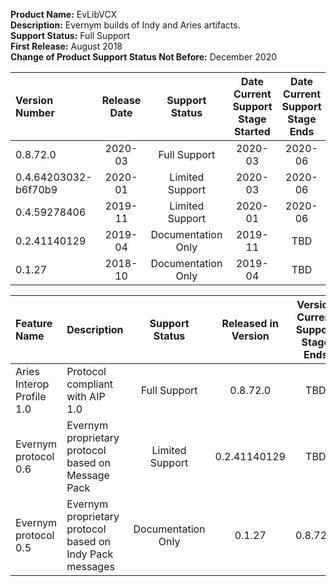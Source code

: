 **Product Name:** EvLibVCX \
**Description:** Evernym builds of Indy and Aries artifacts. \
**Support Status:** Full Support \
**First Release:** August 2018 \
**Change of Product Support Status Not Before:** December 2020 

Version Number | Release Date | Support Status | Date Current Support <br> Stage Started | Date Current Support <br> Stage Ends
:-------------- | :------------: | :--------------: | :----------------: | :--------------:
0.8.72.0       | 2020-03      | Full Support       | 2020-03            | 2020-06
0.4.64203032-b6f70b9 | 2020-01 | Limited Support   | 2020-03            | 2020-06
0.4.59278406   | 2019-11      | Limited Support    | 2020-01            | 2020-06
0.2.41140129   | 2019-04      | Documentation Only | 2019-11            | TBD
0.1.27         | 2018-10      | Documentation Only | 2019-04            | TBD

Feature Name | Description | Support Status | Released in Version | Version Current Support <br> Stage Ends
:-------------- | :------------ | :--------------: | :----------------: | :--------------:
Aries Interop Profile 1.0 | Protocol compliant with AIP 1.0 | Full Support | 0.8.72.0 | TBD
Evernym protocol 0.6      | Evernym proprietary protocol based on Message Pack | Limited Support | 0.2.41140129 | TBD
Evernym protocol 0.5      | Evernym proprietary protocol based on Indy Pack messages | Documentation Only | 0.1.27 | 0.8.72.0
